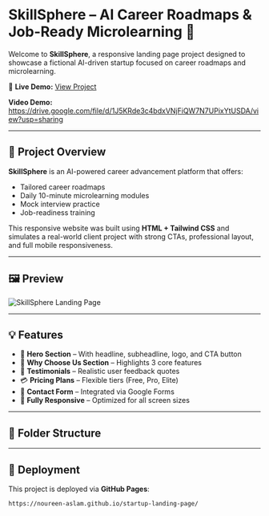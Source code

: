 # SkillSphere – AI Career Roadmaps & Job-Ready Microlearning 🚀

Welcome to **SkillSphere**, a responsive landing page project designed to showcase a fictional AI-driven startup focused on career roadmaps and microlearning.

🔗 **Live Demo:** [View Project](https://noureen-aslam.github.io/startup-landing-page/)

**Video Demo:** https://drive.google.com/file/d/1J5KRde3c4bdxVNjFiQW7N7UPixYtUSDA/view?usp=sharing

---

## 📌 Project Overview

**SkillSphere** is an AI-powered career advancement platform that offers:

- Tailored career roadmaps
- Daily 10-minute microlearning modules
- Mock interview practice
- Job-readiness training

This responsive website was built using **HTML + Tailwind CSS** and simulates a real-world client project with strong CTAs, professional layout, and full mobile responsiveness.

---

## 🖼️ Preview

![SkillSphere Landing Page](preview.gif)

---

## 💡 Features

- 🎯 **Hero Section** – With headline, subheadline, logo, and CTA button
- 🔧 **Why Choose Us Section** – Highlights 3 core features
- 💬 **Testimonials** – Realistic user feedback quotes
- 💳 **Pricing Plans** – Flexible tiers (Free, Pro, Elite)
- 📩 **Contact Form** – Integrated via Google Forms
- 📱 **Fully Responsive** – Optimized for all screen sizes

---

## 📁 Folder Structure


---

## 🚀 Deployment

This project is deployed via **GitHub Pages**:

```bash
https://noureen-aslam.github.io/startup-landing-page/
